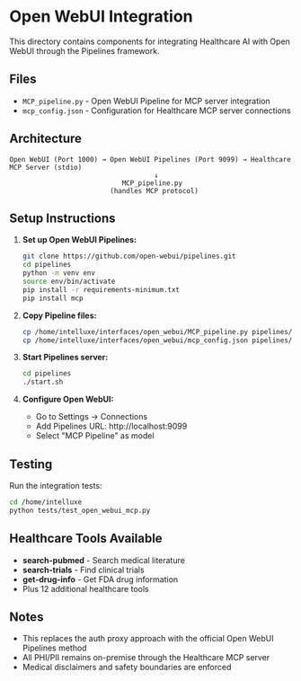 # Open WebUI Integration

This directory contains components for integrating Healthcare AI with Open WebUI through the Pipelines framework.

## Files

- `MCP_pipeline.py` - Open WebUI Pipeline for MCP server integration
- `mcp_config.json` - Configuration for Healthcare MCP server connections

## Architecture

```
Open WebUI (Port 1000) → Open WebUI Pipelines (Port 9099) → Healthcare MCP Server (stdio)
                                    ↓
                            MCP_pipeline.py
                         (handles MCP protocol)
```

## Setup Instructions

1. **Set up Open WebUI Pipelines:**
   ```bash
   git clone https://github.com/open-webui/pipelines.git
   cd pipelines
   python -m venv env
   source env/bin/activate
   pip install -r requirements-minimum.txt
   pip install mcp
   ```

2. **Copy Pipeline files:**
   ```bash
   cp /home/intelluxe/interfaces/open_webui/MCP_pipeline.py pipelines/
   cp /home/intelluxe/interfaces/open_webui/mcp_config.json pipelines/data/
   ```

3. **Start Pipelines server:**
   ```bash
   cd pipelines
   ./start.sh
   ```

4. **Configure Open WebUI:**
   - Go to Settings → Connections
   - Add Pipelines URL: http://localhost:9099
   - Select "MCP Pipeline" as model

## Testing

Run the integration tests:
```bash
cd /home/intelluxe
python tests/test_open_webui_mcp.py
```

## Healthcare Tools Available

- **search-pubmed** - Search medical literature
- **search-trials** - Find clinical trials 
- **get-drug-info** - Get FDA drug information
- Plus 12 additional healthcare tools

## Notes

- This replaces the auth proxy approach with the official Open WebUI Pipelines method
- All PHI/PII remains on-premise through the Healthcare MCP server
- Medical disclaimers and safety boundaries are enforced
